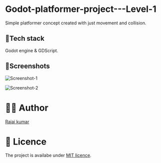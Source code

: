 # Godot-platformer-project---Level-1
 Simple platformer concept created with just movement and collision.
 
 ## 🥞Tech stack
 Godot engine & GDScript.
 
 ## 📸Screenshots
 
![Screenshot-1](https://user-images.githubusercontent.com/22410262/105077862-23ba7480-5ab3-11eb-9691-3b7768dc00ec.png)

![Screenshot-2](https://user-images.githubusercontent.com/22410262/105077872-287f2880-5ab3-11eb-81f2-287549013427.png)

# 👨‍💻 Author 
[Rajai kumar](https://github.com/Rajaikumar-iOSDev)

# 🔖 Licence 
The project is availabe under [MIT licence](https://github.com/Rajaikumar-iOSDev/Godot-platformer-project---Level-1/blob/main/LICENSE).
